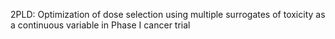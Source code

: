 2PLD: Optimization of dose selection using multiple surrogates of toxicity as a continuous variable in Phase I cancer trial

